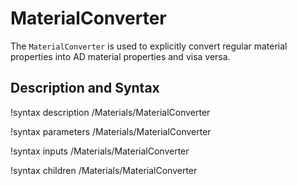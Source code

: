 # MaterialConverter

The `MaterialConverter` is used to explicitly convert regular material
properties into AD material properties and visa versa.

## Description and Syntax

!syntax description /Materials/MaterialConverter

!syntax parameters /Materials/MaterialConverter

!syntax inputs /Materials/MaterialConverter

!syntax children /Materials/MaterialConverter
